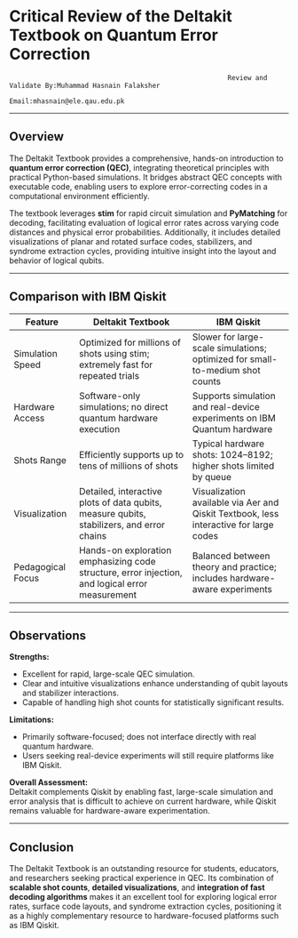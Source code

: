 # Critical Review of the Deltakit Textbook on Quantum Error Correction
                                                           Review and Validate By:Muhammad Hasnain Falaksher  
                                                           Email:mhasnain@ele.qau.edu.pk

---

## Overview
The Deltakit Textbook provides a comprehensive, hands-on introduction to **quantum error correction (QEC)**, integrating theoretical principles with practical Python-based simulations. It bridges abstract QEC concepts with executable code, enabling users to explore error-correcting codes in a computational environment efficiently.

The textbook leverages **stim** for rapid circuit simulation and **PyMatching** for decoding, facilitating evaluation of logical error rates across varying code distances and physical error probabilities. Additionally, it includes detailed visualizations of planar and rotated surface codes, stabilizers, and syndrome extraction cycles, providing intuitive insight into the layout and behavior of logical qubits.

---

## Comparison with IBM Qiskit

| Feature | Deltakit Textbook | IBM Qiskit |
|---------|-----------------|------------|
| Simulation Speed | Optimized for millions of shots using stim; extremely fast for repeated trials | Slower for large-scale simulations; optimized for small-to-medium shot counts |
| Hardware Access | Software-only simulations; no direct quantum hardware execution | Supports simulation and real-device experiments on IBM Quantum hardware |
| Shots Range | Efficiently supports up to tens of millions of shots | Typical hardware shots: 1024–8192; higher shots limited by queue |
| Visualization | Detailed, interactive plots of data qubits, measure qubits, stabilizers, and error chains | Visualization available via Aer and Qiskit Textbook, less interactive for large codes |
| Pedagogical Focus | Hands-on exploration emphasizing code structure, error injection, and logical error measurement | Balanced between theory and practice; includes hardware-aware experiments |

---

## Observations

**Strengths:**
- Excellent for rapid, large-scale QEC simulation.  
- Clear and intuitive visualizations enhance understanding of qubit layouts and stabilizer interactions.  
- Capable of handling high shot counts for statistically significant results.  

**Limitations:**
- Primarily software-focused; does not interface directly with real quantum hardware.  
- Users seeking real-device experiments will still require platforms like IBM Qiskit.  

**Overall Assessment:**  
Deltakit complements Qiskit by enabling fast, large-scale simulation and error analysis that is difficult to achieve on current hardware, while Qiskit remains valuable for hardware-aware experimentation.

---

## Conclusion
The Deltakit Textbook is an outstanding resource for students, educators, and researchers seeking practical experience in QEC. Its combination of **scalable shot counts**, **detailed visualizations**, and **integration of fast decoding algorithms** makes it an excellent tool for exploring logical error rates, surface code layouts, and syndrome extraction cycles, positioning it as a highly complementary resource to hardware-focused platforms such as IBM Qiskit.
